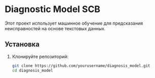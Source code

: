 # Diagnostic Model SCB

Этот проект использует машинное обучение для предсказания неисправностей на основе текстовых данных.

## Установка

1. Клонируйте репозиторий:

   ```bash
   git clone https://github.com/yourusername/diagnosis_model.git
   cd diagnosis_model
